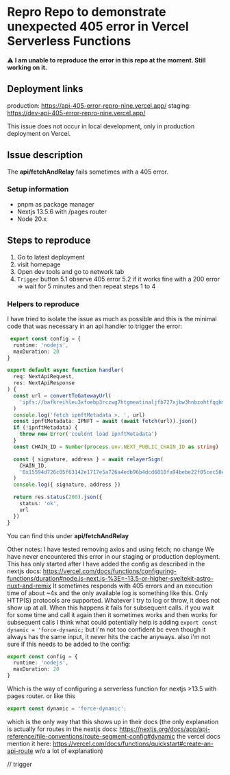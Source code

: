 # Repro Repo to demonstrate unexpected 405 error in Vercel Serverless Functions

⚠️ **I am unable to reproduce the error in this repo at the moment. Still working on it.**

## Deployment links

production: <https://api-405-error-repro-nine.vercel.app/>
staging: <https://dev-api-405-error-repro-nine.vercel.app/>

This issue does not occur in local development, only in production deployment on Vercel.

## Issue description

The **api/fetchAndRelay** fails sometimes with a 405 error.

### Setup information

- pnpm as package manager
- Nextjs 13.5.6 with /pages router
- Node 20.x

## Steps to reproduce

1. Go to latest deployment
2. visit homepage
3. Open dev tools and go to network tab
4. `Trigger` button
5.1 observe 405 error
5.2 if it works fine with a 200 error => wait for 5 minutes and then repeat steps 1 to 4

### Helpers to reproduce

I have tried to isolate the issue as much as possible and this is the minimal code that was necessary in an api handler to trigger the error:

```ts
 export const config = {
  runtime: 'nodejs',
  maxDuration: 20
}

export default async function handler(
  req: NextApiRequest,
  res: NextApiResponse
) {
  const url = convertToGatewayUrl(
    'ipfs://bafkreihleu3xfoebp3rczwg7htgmeatinaljfb727xjbw3hnbzohtfqqhm'
  )
  console.log('fetch ipnftMetadata >. ', url)
  const ipnftMetadata: IPNFT = await (await fetch(url)).json()
  if (!ipnftMetadata) {
    throw new Error('couldnt load ipnftMetadata')
  }
  const CHAIN_ID = Number(process.env.NEXT_PUBLIC_CHAIN_ID as string)

  const { signature, address } = await relayerSign(
    CHAIN_ID,
    '0x15594d726c05f63142e1717e5a726a4edb96b4dcd6818fa94bebe22f05cec50e'
  )
  console.log({ signature, address })

  return res.status(200).json({
    status: 'ok',
    url
  })
}
```

You can find this under **api/fetchAndRelay**

<!-- I have created two more test apis:

api/fetchMetadata which only fetches the IPNFT Metadata : No errors here
api/relay which only triggers a signature from the relayer: No errors here
You can go to /playground/test to find three buttons that trigger those api's**

Note: It could be that I just wasn't lucky in triggering the error so far since I have observed flakiness:
Private User Image -->

Other notes:
I have tested removing axios and using fetch; no change
We have never encountered this error in our staging or production deployment. This has only started after I have added the config as described in the nextjs docs: <https://vercel.com/docs/functions/configuring-functions/duration#node.js-next.js-%3E=-13.5-or-higher-sveltekit-astro-nuxt-and-remix>
It sometimes responds with 405 errors and an execution time of about ~4s and the only available log is something like this. Only HTTP(S) protocols are supported.
Whatever I try to log or throw, it does not show up at all.
When this happens it fails for subsequent calls.
if you wait for some time and call it again then it sometimes works and then works for subsequent calls
I think what could potentially help is adding `export const dynamic = 'force-dynamic;` but i'm not too confident bc even though it always has the same input, it never hits the cache anyways.
also i'm not sure if this needs to be added to the config:

```ts
export const config = {
  runtime: 'nodejs',
  maxDuration: 20
}
```

Which is the way of configuring a serverless function for nextjs >13.5 with pages router.
or like this

```ts
export const dynamic = 'force-dynamic';
```

which is the only way that this shows up in their docs (the only explanation is actually for routes in the nextjs docs: <https://nextjs.org/docs/app/api-reference/file-conventions/route-segment-config#dynamic>
the vercel docs mention it here: <https://vercel.com/docs/functions/quickstart#create-an-api-route> w/o a lot of explanation)

// trigger
